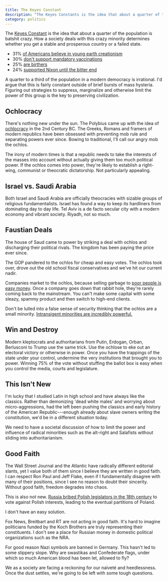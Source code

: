 ```yaml
---
title: The Keyes Constant
description: "The Keyes Constants is the idea that about a quarter of the population is batshit crazy. How a society deals with this crazy minority determines whether you get a stable and prosperous country or a failed state."
category: politics
---
```


The [Keyes Constant][kec] is the idea that about a quarter of the population is batshit crazy. How a society deals with this crazy minority determines whether you get a stable and prosperous country or a failed state.

- 31% [of Americans believe in young earth creationism][evo]
- 30% [don't support mandatory vaccinations][vac]
- 25% [are birthers][bho]
- 24% [supported Nixon until the bitter end][nix]

A quarter to a third of the population in a modern democracy is irrational. I'd argue that this is fairly constant outside of brief bursts of mass hysteria. Figuring out strategies to suppress, marginalize and otherwise limit the power of this group is the key to preserving civilization.

## Ochlocracy

There's nothing new under the sun. The Polybius came up with the idea of [ochlocracy][och] in the 2nd Century BC. The Greeks, Romans and framers of modern republics have been obsessed with preventing mob rule and separating powers ever since. Bowing to traditional, I'll call our angry mob the ochlos.

The irony of modern times is that a republic needs to take the interests of the masses into account without actually giving them too much political power. If the ochlos comes into power, they're likely to establish a right-wing, communist or theocratic dictatorship. Not particularly appealing.

## Israel vs. Saudi Arabia

Both Israel and Saudi Arabia are officially theocracies with sizable groups of religious fundamentalists. Israel has found a way to keep its hardliners from dominating day to day life. Tel Aviv is a de facto secular city with a modern economy and vibrant society. Riyadh, not so much.

## Faustian Deals

The house of Saud came to power by striking a deal with ochlos and discharging their political rivals. The kingdom has been paying the price ever since.

The GOP pandered to the ochlos for cheap and easy votes. The ochlos took over, drove out the old school fiscal conservatives and we've hit our current nadir.

Companies market to the ochlos, because selling garbage to [poor people is easy money][dol]. Once a company goes down that rabbit hole, they're rarely coming back to the mainstream. You can't make some capital with some sleazy, spammy product and then switch to high-end clients.  

Don't be lulled into a false sense of security thinking that the ochlos are a small minority. [Intransigent minorities are incredibly powerful.][tal]

## Win and Destroy

Modern kleptocrats and authoritarians from Putin, Erdogan, Orban, Berlusconi to Trump use the same trick. Use the ochlose to eke out an electoral victory or otherwise in power. Once you have the trappings of the state under your control, undermine the very institutions that brought you to power. Winning 75% of the vote without stuffing the ballot box is easy when you control the media, courts and legislature.

## This Isn't New

I'm lucky that I studied Latin in high school and have always like the classics. Rather than demonizing 'dead white males' and worrying about micro-aggressions, had the left been pushing the classics and early history of the American Republic---enough already about slave owners writing the constitution, we'd be in a different situation today.

We need to have a societal discussion of how to limit the power and influence of radical minorities such as the alt-right and Salafists without sliding into authoritarianism.

## Good Faith

The Wall Street Journal and the Atlantic have radically different editorial slants, yet I value both of them since I believe they are written in good faith. I can respect Ron Paul and Jeff Flake, even if I fundamentally disagree with many of their positions, since I see no reason to doubt their sincerity. Without good faith, freedom degrades into chaos.

This is also not new. [Russia bribed Polish legislators in the 18th century][lbv] to vote against Polish interests, leading to the eventual partitions of Poland.

I don't have an easy solution.

Fox News, Breitbart and RT are not acting in good faith. It's hard to imagine politicians funded by the Koch Brothers are truly representing their constituents. I don't see a place for Russian money in domestic political organizations such as the NRA.

For good reason Nazi symbols are banned in Germany. This hasn't led to some slippery slope. Why are swastikas and Confederate flags, under which so much American blood has been let, allowed to fly?

We as a society are facing a reckoning for our naïveté and heedlessness. Once the dust settles, we're going to be left with some tough questions.

 [kec]: http://www.chicagomag.com/Chicago-Magazine/The-312/April-2011/The-Alan-Keyes-Constant/
 [evo]: https://en.wikipedia.org/wiki/Level_of_support_for_evolution#United_States
 [vac]: https://www.washingtonpost.com/news/the-fix/wp/2015/02/02/30-percent-of-americans-agree-with-chris-christie-on-vaccines-13-percent-of-scientists-do/
[bho]: http://politicalticker.blogs.cnn.com/2010/08/04/cnn-poll-quarter-doubt-president-was-born-in-u-s/
[nix]: https://en.wikipedia.org/wiki/United_States_presidential_approval_rating#Historical_comparison
[och]: https://en.wikipedia.org/wiki/Ochlocracy
[dol]: https://www.economist.com/news/united-states/21735637-dollar-general-thrives-where-low-income-families-struggle-profitable-business
[tal]: https://medium.com/incerto/the-most-intolerant-wins-the-dictatorship-of-the-small-minority-3f1f83ce4e15
[lbv]: https://en.wikipedia.org/wiki/Liberum_veto
